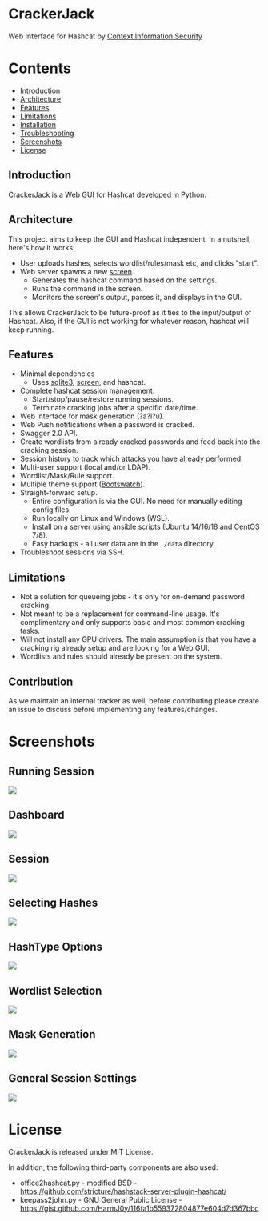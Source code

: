 # CrackerJack

Web Interface for Hashcat by [Context Information Security](https://www.contextis.com/en/)

# Contents

* [Introduction](#introduction)
* [Architecture](#architecture)
* [Features](#features)
* [Limitations](#limitations)
* [Installation](docs/installation.md)
* [Troubleshooting](docs/troubleshooting.md)
* [Screenshots](#screenshots)
* [License](#license)

## Introduction

CrackerJack is a Web GUI for [Hashcat](https://hashcat.net/hashcat/) developed in Python.

## Architecture

This project aims to keep the GUI and Hashcat independent. In a nutshell, here's how it works:

* User uploads hashes, selects wordlist/rules/mask etc, and clicks "start".
* Web server spawns a new [screen](https://www.gnu.org/software/screen/).
  * Generates the hashcat command based on the settings.
  * Runs the command in the screen.
  * Monitors the screen's output, parses it, and displays in the GUI.

This allows CrackerJack to be future-proof as it ties to the input/output of Hashcat. Also, if the GUI is not working for whatever reason, hashcat will keep running.

## Features

* Minimal dependencies
  * Uses [sqlite3](https://www.sqlite.org/index.html), [screen](https://www.gnu.org/software/screen/), and hashcat.
* Complete hashcat session management.
  * Start/stop/pause/restore running sessions.
  * Terminate cracking jobs after a specific date/time.
* Web interface for mask generation (?a?l?u).
* Web Push notifications when a password is cracked.
* Swagger 2.0 API.
* Create wordlists from already cracked passwords and feed back into the cracking session.
* Session history to track which attacks you have already performed.
* Multi-user support (local and/or LDAP).
* Wordlist/Mask/Rule support.
* Multiple theme support ([Bootswatch](https://bootswatch.com/)).
* Straight-forward setup.
  * Entire configuration is via the GUI. No need for manually editing config files.
  * Run locally on Linux and Windows (WSL).
  * Install on a server using ansible scripts (Ubuntu 14/16/18 and CentOS 7/8).
  * Easy backups - all user data are in the `./data` directory.
* Troubleshoot sessions via SSH.

## Limitations

* Not a solution for queueing jobs - it's only for on-demand password cracking.
* Not meant to be a replacement for command-line usage. It's complimentary and only supports basic and most common cracking tasks.
* Will not install any GPU drivers. The main assumption is that you have a cracking rig already setup and are looking for a Web GUI.
* Wordlists and rules should already be present on the system.

## Contribution

As we maintain an internal tracker as well, before contributing please create an issue to discuss before implementing any features/changes.

# Screenshots

## Running Session

![](screenshots/cj-running.png)

## Dashboard

![](screenshots/cj-dashboard.png)

## Session

![](screenshots/cj-session.png)

## Selecting Hashes

![](screenshots/cj-hashes.png)

## HashType Options

![](screenshots/cj-hashtype.png)

## Wordlist Selection

![](screenshots/cj-wordlist.png)

## Mask Generation

![](screenshots/cj-mask.png)

## General Session Settings

![](screenshots/cj-settings.png)

# License

CrackerJack is released under MIT License.

In addition, the following third-party components are also used:

* office2hashcat.py - modified BSD - https://github.com/stricture/hashstack-server-plugin-hashcat/
* keepass2john.py - GNU General Public License - https://gist.github.com/HarmJ0y/116fa1b559372804877e604d7d367bbc
